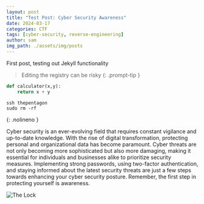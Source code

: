 ```yaml
---
layout: post
title: "Test Post: Cyber Security Awareness"
date: 2024-03-17
categories: CTF
tags: [cyber-security, reverse-engineering]
author: sam
img_path: ./assets/img/posts
---
```


First post, testing out Jekyll functionality

> Editing the registry can be risky
{: .prompt-tip }

```python
def calculator(x,y):
    return x + y
```

```shell
ssh thepentagon 
sudo rm -rf
```
{: .nolineno }


Cyber security is an ever-evolving field that requires constant vigilance and up-to-date knowledge. With the rise of digital transformation, protecting personal and organizational data has become paramount. Cyber threats are not only becoming more sophisticated but also more damaging, making it essential for individuals and businesses alike to prioritize security measures. Implementing strong passwords, using two-factor authentication, and staying informed about the latest security threats are just a few steps towards enhancing your cyber security posture. Remember, the first step in protecting yourself is awareness.

![The Lock](TestDalle.webp)
